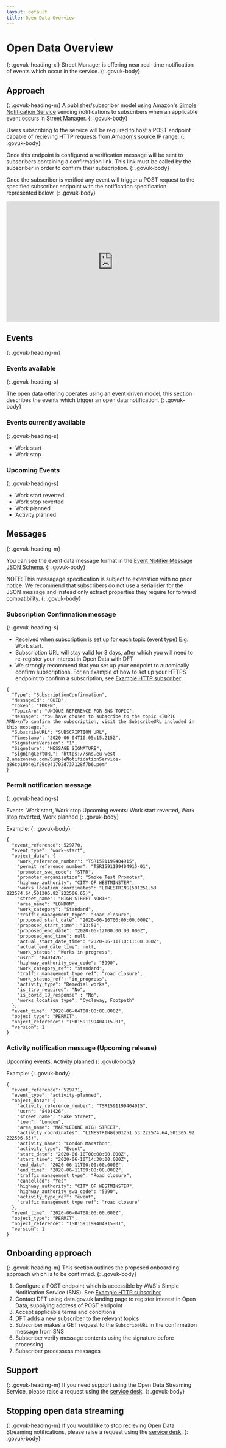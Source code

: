 ```yaml
---
layout: default
title: Open Data Overview
---
```

# Open Data Overview
{: .govuk-heading-xl}
Street Manager is offering near real-time notification of events which occur in the service.
{: .govuk-body}

## Approach
{: .govuk-heading-m}
A publisher/subscriber model using Amazon's [Simple Notification Service](https://aws.amazon.com/sns/?whats-new-cards.sort-by=item.additionalFields.postDateTime&whats-new-cards.sort-order=desc)
sending notifications to subscribers when an applicable event occurs in Street Manager.
{: .govuk-body}

Users subscribing to the service will be required to host a POST endpoint capable of recieving
HTTP requests from [Amazon's source IP range](https://docs.aws.amazon.com/general/latest/gr/aws-ip-ranges.html).
{: .govuk-body}

Once this endpoint is configured a verification message will be sent to subscribers containing a confirmation link.
This link must be called by the subscriber in order to confirm their subscription.
{: .govuk-body}

Once the subscriber is verified any event will trigger a POST request to the specified subscriber endpoint with the
notification specification represented below.
{: .govuk-body}

<iframe width="560" height="315" src="https://www.youtube.com/embed/5ObhfGEQUu0" frameborder="0" allow="accelerometer; autoplay; encrypted-media; gyroscope; picture-in-picture" allowfullscreen></iframe>

## Events
{: .govuk-heading-m}
### Events available
{: .govuk-heading-s}

The open data offering operates using an event driven model, this section describes the events which trigger an open
data notification.
{: .govuk-body}

### Events currently available
{: .govuk-heading-s}

<ul class="govuk-list">
  <li>Work start</li>
  <li>Work stop</li>
</ul>

### Upcoming Events
{: .govuk-heading-s}

<ul class="govuk-list">
  <li>Work start reverted</li>
  <li>Work stop reverted</li>
  <li>Work planned</li>
  <li>Activity planned</li>
</ul>

## Messages
{: .govuk-heading-m}

You can see the event data message format in the <a href="/street-manager-docs/api-documentation/json/event-notifier-message.json">Event Notifier Message JSON Schema</a>.
{: .govuk-body}

NOTE: This messagage specification is subject to extenstion with no prior notice. We recommend that subscribers do not use a serialisier for the JSON message and instead only extract properties they require for forward compatibility.
{: .govuk-body}

### Subscription Confirmation message
{: .govuk-heading-s}
<ul class="govuk-list">
  <li>Received when subscription is set up for each topic (event type) E.g. Work start.</li>
  <li>Subscription URL will stay valid for 3 days, after which you will need to re-register your interest in Open Data with DFT</li>
  <li>We strongly recommend that you set up your endpoint to automically confirm subscriptions. For an example of how to set up your HTTPS endpoint to confirm a subscription, see <a href="https://github.com/departmentfortransport/street-manager-event-subscriber/tree/master/httpSubscriber">Example HTTP subscriber</a></li>
</ul>

```
{
  "Type": "SubscriptionConfirmation",
  "MessageId": "GUID",
  "Token": "TOKEN",
  "TopicArn": "UNIQUE REFERENCE FOR SNS TOPIC",
  "Message": "You have chosen to subscribe to the topic <TOPIC ARN>\nTo confirm the subscription, visit the SubscribeURL included in this message.",
  "SubscribeURL": "SUBSCRIPTION URL",
  "Timestamp": "2020-06-04T10:05:15.215Z",
  "SignatureVersion": "1",
  "Signature": "MESSAGE SIGNATURE",
  "SigningCertURL": "https://sns.eu-west-2.amazonaws.com/SimpleNotificationService-a86cb10b4e1f29c941702d737128f7b6.pem"
}
```

### Permit notification message
{: .govuk-heading-s}

Events: Work start, Work stop
Upcoming events: Work start reverted, Work stop reverted, Work planned
{: .govuk-body}

Example:
{: .govuk-body}
```
{
  "event_reference": 529770,
  "event_type": "work-start",
  "object_data": {
    "work_reference_number": "TSR1591199404915",
    "permit_reference_number": "TSR1591199404915-01",
    "promoter_swa_code": "STPR",
    "promoter_organisation": "Smoke Test Promoter",
    "highway_authority": "CITY OF WESTMINSTER",
    "works_location_coordinates": "LINESTRING(501251.53 222574.64,501305.92 222506.65)",
    "street_name": "HIGH STREET NORTH",
    "area_name": "LONDON",
    "work_category": "Standard",
    "traffic_management_type": "Road closure",
    "proposed_start_date": "2020-06-10T00:00:00.000Z",
    "proposed_start_time": "13:50",
    "proposed_end_date": "2020-06-12T00:00:00.000Z",
    "proposed_end_time": null,
    "actual_start_date_time": "2020-06-11T10:11:00.000Z",
    "actual_end_date_time": null,
    "work_status": "Works in progress",
    "usrn": "8401426",
    "highway_authority_swa_code": "5990",
    "work_category_ref": "standard",
    "traffic_management_type_ref": "road_closure",
    "work_status_ref": "in_progress",
    "activity_type": "Remedial works",
    "is_ttro_required": "No",
    "is_covid_19_response" : "No",
    "works_location_type": "Cycleway, Footpath"
  },
  "event_time": "2020-06-04T08:00:00.000Z",
  "object_type": "PERMIT",
  "object_reference": "TSR1591199404915-01",
  "version": 1
}
```

### Activity notification message (Upcoming release)
Upcoming events: Activity planned
{: .govuk-body}

Example:
{: .govuk-body}
```
{
  "event_reference": 529771,
  "event_type": "activity-planned",
  "object_data": {
    "activity_reference_number": "TSR1591199404915",
    "usrn": "8401426",
    "street_name": "Fake Street",
    "town": "London",
    "area_name": "MARYLEBONE HIGH STREET",
    "activity_coordinates": "LINESTRING(501251.53 222574.64,501305.92 222506.65)",
    "activity_name": "London Marathon",
    "activity_type": "Event",
    "start_date": "2020-06-10T00:00:00.000Z",
    "start_time": "2020-06-10T14:30:00.000Z",
    "end_date": "2020-06-11T00:00:00.000Z",
    "end_time": "2020-06-11T09:00:00.000Z",
    "traffic_management_type": "Road closure",
    "cancelled": "Yes"
    "highway_authority": "CITY OF WESTMINSTER",
    "highway_authority_swa_code": "5990",
    "activity_type_ref": "event",
    "traffic_management_type_ref": "road_closure"
  },
  "event_time": "2020-06-04T08:00:00.000Z",
  "object_type": "PERMIT",
  "object_reference": "TSR1591199404915-01",
  "version": 1
}
```

## Onboarding approach
{: .govuk-heading-m}
This section outlines the proposed onboarding approach which is to be confirmed.
{: .govuk-body}

<ol class="govuk-list govuk-list--number">
  <li>Configure a POST endpoint which is accessible by AWS's Simple Notification Service (SNS). See <a href="https://github.com/departmentfortransport/street-manager-event-subscriber/tree/master/httpSubscriber"> Example HTTP subscriber </a></li>
  <li>Contact DFT using data.gov.uk landing page to register interest in Open Data, supplying address of POST endpoint</li>
  <li>Accept applicable terms and conditions</li>
  <li>DFT adds a new subscriber to the relevant topics</li>
  <li>Subscriber makes a GET request to the <code>SubscribeURL</code> in the confirmation message from SNS</li>
  <li>Subscriber verify message contents using the signature before processing</li>
  <li>Subscriber processess messages</li>
</ol>

## Support
{: .govuk-heading-m}
If you need support using the Open Data Streaming Service, please raise a request using the [service desk](https://streetmanager.atlassian.net/servicedesk/customer/portal/1).
{: .govuk-body}

## Stopping open data streaming
{: .govuk-heading-m}
If you would like to stop recieving Open Data Streaming notifications, please raise a request using the [service desk](https://streetmanager.atlassian.net/servicedesk/customer/portal/1).
{: .govuk-body}

